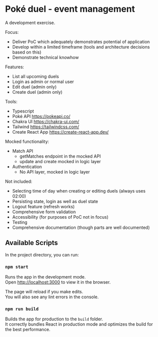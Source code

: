 # Poké duel - event management

A development exercise.

Focus:

- Deliver PoC which adequately demonstrates potential of application
- Develop within a limited timeframe (tools and architecture decisions based on this)
- Demonstrate technical knowhow

Features:

- List all upcoming duels
- Login as admin or normal user
- Edit duel (admin only)
- Create duel (admin only)

Tools:

- Typescript
- Poké API https://pokeapi.co/
- Chakra UI https://chakra-ui.com/
- Tailwind https://tailwindcss.com/
- Create React App https://create-react-app.dev/

Mocked functionality:

- Match API
  - getMatches endpoint in the mocked API
  - update and create mocked in logic layer
- Authentication
  - No API layer, mocked in logic layer

Not included:

- Selecting time of day when creating or editing duels (always uses 02:00)
- Persisting state, login as well as duel state
- Logout feature (refresh works)
- Comprehensive form validation
- Accessibility (for purposes of PoC not in focus)
- Testing
- Comprehensive documentation (though parts are well documented)

## Available Scripts

In the project directory, you can run:

### `npm start`

Runs the app in the development mode.\
Open [http://localhost:3000](http://localhost:3000) to view it in the browser.

The page will reload if you make edits.\
You will also see any lint errors in the console.

### `npm run build`

Builds the app for production to the `build` folder.\
It correctly bundles React in production mode and optimizes the build for the best performance.
